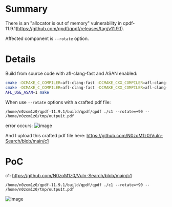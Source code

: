 # Summary
There is an "allocator is out of memory" vulnerability in qpdf-11.9.1(https://github.com/qpdf/qpdf/releases/tag/v11.9.1).

Affected component is `--rotate` option.

# Details
Build from source code with afl-clang-fast and ASAN enabled:
```bash
cmake -DCMAKE_C_COMPILER=afl-clang-fast -DCMAKE_CXX_COMPILER=afl-clang-fast++ -S . -B build -DCMAKE_BUILD_TYPE=RelWithDebInfo
cmake -DCMAKE_C_COMPILER=afl-clang-fast -DCMAKE_CXX_COMPILER=afl-clang-fast++ --build build
AFL_USE_ASAN=1 make
```

When use `--rotate` options with a crafted pdf file:
```
/home/n0zom1z0/qpdf-11.9.1/build/qpdf/qpdf ./c1 --rotate=+90 -- /home/n0zom1z0/tmp/outpu1t.pdf
```

error occurs:
![image](https://github.com/user-attachments/assets/43530161-72a9-4c52-bd47-e07f2feb748c)

And I upload this crafted pdf file here: https://github.com/N0zoM1z0/Vuln-Search/blob/main/c1

# PoC
c1: https://github.com/N0zoM1z0/Vuln-Search/blob/main/c1
```
/home/n0zom1z0/qpdf-11.9.1/build/qpdf/qpdf ./c1 --rotate=+90 -- /home/n0zom1z0/tmp/outpu1t.pdf
```
![image](https://github.com/user-attachments/assets/43530161-72a9-4c52-bd47-e07f2feb748c)

